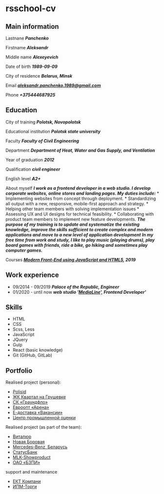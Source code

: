 # rsschool-cv

## Main information

Lastnane
    ***Panchenko***

Firstname
    ***Aleksandr***


Middle name
    ***Alexeyevich***

Date of birth
    ***1989-09-09***

City of residence
    ***Belarus, Minsk***

Email
    ***<aleksandr.panchenko.1989@gmail.com>***

Phone
    ***+375444687925***

## Education

City of training
    ***Polotsk, Novopolotsk***

Educational institution
    ***Polotsk state university***

Faculty
    ***Faculty of Civil Engineering***

Department
    ***Department of Heat, Water and Gas Supply, and Ventilation***

Year of graduation
    ***2012***

Qualification
    ***civil engineer***

English level
    ***A2+***

About myself
    ***I work as a frontend developer in a web studio. I develop corporate websites, online stores and landing pages. My duties include:***
    * Implementing websites from concept through deployment.
    * Standardizing all output with a new, responsive, mobile-first approach and strategy.
    * Helping other team members with solving implementation issues
    * Assessing UX and UI designs for technical feasibility.
    * Collaborating with product team members to implement new feature developments.
    ***The purpose of my training is to update and systematize the existing knowledge, improve the skills sufficient to create complex and modern applications and move to a new level of application development***
    ***In my free time from work and study, I like to play music (playing drums), play board games with friends, ride a bike, go hiking and sometimes play computer games.***


Courses
    ***[Modern Front-End using JavaScript and HTML5](<https://www.markdownguide.org>), 2019***

## Work experience

* 09/2014 - 09/2019 ***Palace of the Republic, Engineer***
* 01/2020 - until now ***web studio '[MediaLine](<https://www.medialine.by/>)', Frontend Developer'***

## Skills

* HTML
* CSS
* Scss, Less
* JavaScript
* JQuery
* Gulp
* React (basic knowledge)
* Git (GitHub, GitLab)

## Portfolio

Realised project (personal):
* [Polisid](<https://polisid.com/>)
* [ЖК Квартал на Грушевке](<https://grushevka.by/>)
* [СК «Граундфло»](<https://graundflo.by/>)
* [Евроопт «Арена»](<https://arena.evroopt.by/>)
* [Е-доставка «Вакансии»](<https://jobs.e-dostavka.by/>)
* [Центр промышленной оценки](<https://www.cpo.by/>)

Realised project (as part of the team):
* [Виталюр](<https://vitalur.by/>)
* [Новая Боровая](<https://newbor.by/>)
* [Mercedes-Benz, Беларусь](<https://mbbelarus.by/all-models/>)
* [СтатусБанк](<https://stbank.by/>)
* [MLK-Showproduct](<https://showproduct.by/>)
* [ОАО «БЗПИ»](<https://www.bzpi.by/>)

support and maintenance
* [ЕКТ Компани](<https://ekt.by/>)
* [ИПМ-Торги](<https://ipmtorgi.by/>)